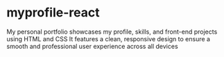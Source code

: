 # myprofile-react
My personal portfolio showcases my profile, skills, and front-end projects using HTML and CSS It features a clean, responsive design to ensure a smooth and professional user experience across all devices

